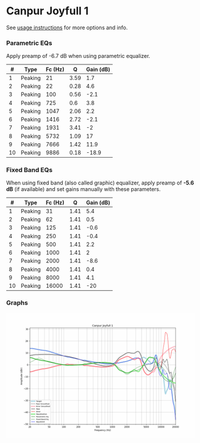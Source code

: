 # Canpur Joyfull 1
See [usage instructions](https://github.com/jaakkopasanen/AutoEq#usage) for more options and info.

### Parametric EQs
Apply preamp of -6.7 dB when using parametric equalizer.

|   # | Type    |   Fc (Hz) |    Q |   Gain (dB) |
|-----|---------|-----------|------|-------------|
|   1 | Peaking |        21 | 3.59 |         1.7 |
|   2 | Peaking |        22 | 0.28 |         4.6 |
|   3 | Peaking |       100 | 0.56 |        -2.1 |
|   4 | Peaking |       725 | 0.6  |         3.8 |
|   5 | Peaking |      1047 | 2.06 |         2.2 |
|   6 | Peaking |      1416 | 2.72 |        -2.1 |
|   7 | Peaking |      1931 | 3.41 |        -2   |
|   8 | Peaking |      5732 | 1.09 |        17   |
|   9 | Peaking |      7666 | 1.42 |        11.9 |
|  10 | Peaking |      9886 | 0.18 |       -18.9 |

### Fixed Band EQs
When using fixed band (also called graphic) equalizer, apply preamp of **-5.6 dB** (if available) and set gains manually with these parameters.

|   # | Type    |   Fc (Hz) |    Q |   Gain (dB) |
|-----|---------|-----------|------|-------------|
|   1 | Peaking |        31 | 1.41 |         5.4 |
|   2 | Peaking |        62 | 1.41 |         0.5 |
|   3 | Peaking |       125 | 1.41 |        -0.6 |
|   4 | Peaking |       250 | 1.41 |        -0.4 |
|   5 | Peaking |       500 | 1.41 |         2.2 |
|   6 | Peaking |      1000 | 1.41 |         2   |
|   7 | Peaking |      2000 | 1.41 |        -8.6 |
|   8 | Peaking |      4000 | 1.41 |         0.4 |
|   9 | Peaking |      8000 | 1.41 |         4.1 |
|  10 | Peaking |     16000 | 1.41 |       -20   |

### Graphs
![](./Canpur%20Joyfull%201.png)
